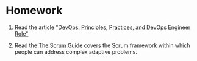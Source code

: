
# Homework

1. Read the article ["DevOps: Principles, Practices, and DevOps Engineer Role"](https://www.altexsoft.com/blog/engineering/devops-principles-practices-and-devops-engineer-role/)

2. Read the [The Scrum Guide](https://www.scrumguides.org/scrum-guide.html) covers the Scrum framework within which people can address complex adaptive problems.
